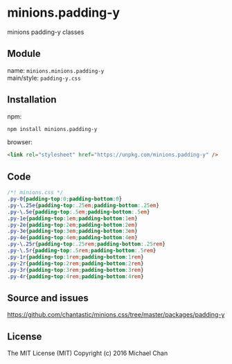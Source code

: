 # minions.padding-y
minions padding-y classes

## Module
name: `minions.minions.padding-y`  
main/style: `padding-y.css`  

## Installation
npm:
```bash
npm install minions.padding-y
```

browser:
```html
<link rel="stylesheet" href="https://unpkg.com/minions.padding-y" />
```

## Code
```css
/*! minions.css */
.py-0{padding-top:0;padding-bottom:0}
.py-\.25e{padding-top:.25em;padding-bottom:.25em}
.py-\.5e{padding-top:.5em;padding-bottom:.5em}
.py-1e{padding-top:1em;padding-bottom:1em}
.py-2e{padding-top:2em;padding-bottom:2em}
.py-3e{padding-top:3em;padding-bottom:3em}
.py-4e{padding-top:4em;padding-bottom:4em}
.py-\.25r{padding-top:.25rem;padding-bottom:.25rem}
.py-\.5r{padding-top:.5rem;padding-bottom:.5rem}
.py-1r{padding-top:1rem;padding-bottom:1rem}
.py-2r{padding-top:2rem;padding-bottom:2rem}
.py-3r{padding-top:3rem;padding-bottom:3rem}
.py-4r{padding-top:4rem;padding-bottom:4rem}

```

## Source and issues

https://github.com/chantastic/minions.css/tree/master/packages/padding-y

## License

The MIT License (MIT)
Copyright (c) 2016 Michael Chan
